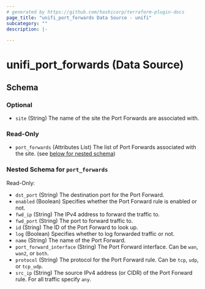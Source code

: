```yaml
---
# generated by https://github.com/hashicorp/terraform-plugin-docs
page_title: "unifi_port_forwards Data Source - unifi"
subcategory: ""
description: |-
  
---
```


# unifi_port_forwards (Data Source)





<!-- schema generated by tfplugindocs -->
## Schema

### Optional

- `site` (String) The name of the site the Port Forwards are associated with.

### Read-Only

- `port_forwards` (Attributes List) The list of Port Forwards associated with the site. (see [below for nested schema](#nestedatt--port_forwards))

<a id="nestedatt--port_forwards"></a>
### Nested Schema for `port_forwards`

Read-Only:

- `dst_port` (String) The destination port for the Port Forward.
- `enabled` (Boolean) Specifies whether the Port Forward rule is enabled or not.
- `fwd_ip` (String) The IPv4 address to forward the traffic to.
- `fwd_port` (String) The port to forward traffic to.
- `id` (String) The ID of the Port Forward to look up.
- `log` (Boolean) Specifies whether to log forwarded traffic or not.
- `name` (String) The name of the Port Forward.
- `port_forward_interface` (String) The Port Forward interface. Can be `wan`, `wan2`, or `both`.
- `protocol` (String) The protocol for the Port Forward rule. Can be `tcp`, `udp`, or `tcp_udp`.
- `src_ip` (String) The source IPv4 address (or CIDR) of the Port Forward rule. For all traffic specify `any`.
